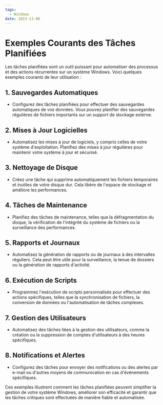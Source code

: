 ```yaml
---
tags:
  - Windows
date: 2023-11-06
---
```


# Exemples Courants des Tâches Planifiées

Les tâches planifiées sont un outil puissant pour automatiser des processus et des actions récurrentes sur un système Windows. Voici quelques exemples courants de leur utilisation :

## 1. Sauvegardes Automatiques

- Configurez des tâches planifiées pour effectuer des sauvegardes automatiques de vos données. Vous pouvez planifier des sauvegardes régulières de fichiers importants sur un support de stockage externe.

## 2. Mises à Jour Logicielles

- Automatisez les mises à jour de logiciels, y compris celles de votre système d'exploitation. Planifiez des mises à jour régulières pour maintenir votre système à jour et sécurisé.

## 3. Nettoyage de Disque

- Créez une tâche qui supprime automatiquement les fichiers temporaires et inutiles de votre disque dur. Cela libère de l'espace de stockage et améliore les performances.

## 4. Tâches de Maintenance

- Planifiez des tâches de maintenance, telles que la défragmentation du disque, la vérification de l'intégrité du système de fichiers ou la surveillance des performances.

## 5. Rapports et Journaux

- Automatisez la génération de rapports ou de journaux à des intervalles réguliers. Cela peut être utile pour la surveillance, la tenue de dossiers ou la génération de rapports d'activité.

## 6. Exécution de Scripts

- Programmez l'exécution de scripts personnalisés pour effectuer des actions spécifiques, telles que la synchronisation de fichiers, la conversion de données ou l'automatisation de tâches complexes.

## 7. Gestion des Utilisateurs

- Automatisez des tâches liées à la gestion des utilisateurs, comme la création ou la suppression de comptes d'utilisateurs à des heures spécifiques.

## 8. Notifications et Alertes

- Configurez des tâches pour envoyer des notifications ou des alertes par e-mail ou d'autres moyens de communication en cas d'événements spécifiques.

Ces exemples illustrent comment les tâches planifiées peuvent simplifier la gestion de votre système Windows, améliorer son efficacité et garantir que les tâches critiques sont effectuées de manière fiable et automatisée.

